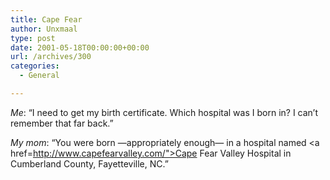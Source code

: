 ```yaml
---
title: Cape Fear
author: Unxmaal
type: post
date: 2001-05-18T00:00:00+00:00
url: /archives/300
categories:
  - General

---
```

_Me_: &#8220;I need to get my birth certificate. Which hospital was I born in? I can&#8217;t remember that far back.&#8221;

_My mom_: &#8220;You were born &#8212;appropriately enough&#8212; in a hospital named <a href=http://www.capefearvalley.com/">Cape Fear Valley Hospital</a> in Cumberland County, Fayetteville, NC.&#8221;